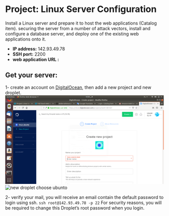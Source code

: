 # Project: Linux Server Configuration

Install a Linux server and prepare it to host the web applications (Catalog item). securing the server from a number of attack vectors, install and configure a database server, and deploy one of the existing web applications onto it.

- **IP address:** 142.93.49.78
- **SSH port:** 2200
- **web application URL :**



## Get your server:

1- create an account on [DigitalOcean](https://m.do.co/c/379434780044), then add a new project and new droplet.
![new project](images/new_project.png)
![new droplet](images/choose_ubunto.png.png)
choose ubunto

2- verify your mail, you will receive an email contain the default password to login using ssh.
``` ssh root@142.93.49.78 -p 22 ```
For security reasons, you will be required to change this Droplet’s root password when you login.

